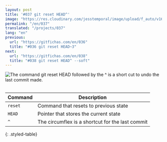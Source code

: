 ```yaml
---
layout: post
title: '#037 git reset HEAD^'
image: "https://res.cloudinary.com/jesstemporal/image/upload/f_auto/v1642878600/gitfichas/en/037/thumbnail_vjzfwl.jpg"
permalink: "/en/037"
translated: "/projects/037"
lang: "en"
previous:
  url: "https://gitfichas.com/en/036"
  title: "#036 git reset HEAD~3"
next:
  url: "https://gitfichas.com/en/038"
  title: "#038 git reset HEAD^ --soft"
---
```


<img alt="The command git reset HEAD followed by the ^ is a short cut to undo the last commit made." src="https://res.cloudinary.com/jesstemporal/image/upload/v1642878601/gitfichas/en/037/full_dko55b.jpg"><br><br>

| Command | Description |
|---------|-------------|
| `reset` | Command that resets to previous state |
| `HEAD` | Pointer that stores the current state |
| `^` | The circumflex is a shortcut for the last commit |
{: .styled-table}

<!--
<br>
You might also be interested in reading this article:

<a href="https://jtemporal.com/criando-um-novo-branch-e-mudando-pra-ele-com-um-comando/">
  <strong>Criando um novo branch e mudando pra ele com apenas um comando</strong>
</a>
-->